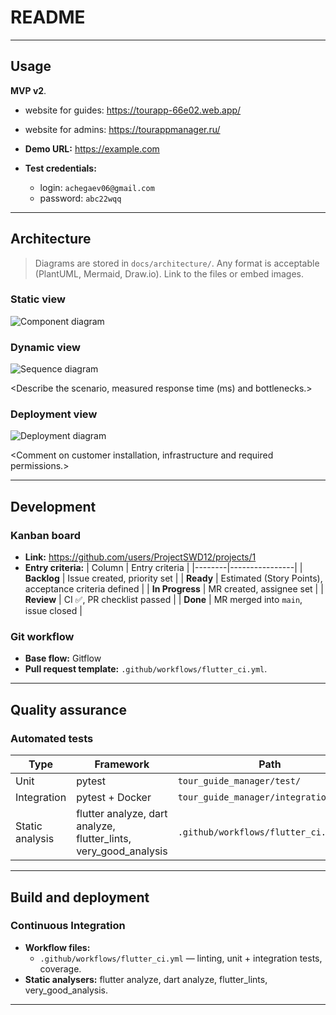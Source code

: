 # README

---

## Usage

**MVP v2**. 
- website for guides: https://tourapp-66e02.web.app/
- website for admins: https://tourappmanager.ru/


- **Demo URL:** <https://example.com>  <!-- TODO: replace -->
- **Test credentials:**
  - login: `achegaev06@gmail.com`
  - password: `abc22wqq`

---

## Architecture

> Diagrams are stored in `docs/architecture/`. Any format is acceptable (PlantUML, Mermaid, Draw.io). Link to the files or embed images.

### Static view

![Component diagram](docs/architecture/static-view/component.svg)

<Brief explanation of how the chosen modular structure reduces coupling and improves maintainability.>

### Dynamic view

![Sequence diagram](docs/architecture/dynamic-view/sequence.svg)

<Describe the scenario, measured response time (ms) and bottlenecks.>

### Deployment view

![Deployment diagram](docs/architecture/deployment-view/deployment.svg)

<Comment on customer installation, infrastructure and required permissions.>

---

## Development

### Kanban board

- **Link:** <https://github.com/users/ProjectSWD12/projects/1>
- **Entry criteria:**
  | Column | Entry criteria |
  |--------|----------------|
  | **Backlog** | Issue created, priority set |
  | **Ready**   | Estimated (Story Points), acceptance criteria defined |
  | **In Progress** | MR created, assignee set |
  | **Review** | CI ✅, PR checklist passed |
  | **Done** | MR merged into `main`, issue closed |

### Git workflow

- **Base flow:** Gitflow
- **Pull request template:** `.github/workflows/flutter_ci.yml`.

---

## Quality assurance

### Automated tests

| Type | Framework | Path |
|------|-----------|------|
| Unit | pytest | `tour_guide_manager/test/` |
| Integration | pytest + Docker | `tour_guide_manager/integration_test/` |
| Static analysis | flutter analyze, dart analyze, flutter_lints, very_good_analysis | `.github/workflows/flutter_ci.yml` |

---

## Build and deployment

### Continuous Integration

- **Workflow files:**
  - `.github/workflows/flutter_ci.yml` — linting, unit + integration tests, coverage.
- **Static analysers:** flutter analyze, dart analyze, flutter_lints, very_good_analysis.

---

<!-- End of template -->
